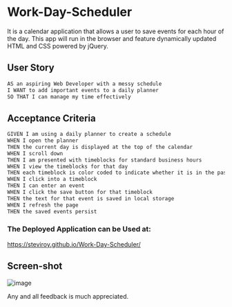 # Work-Day-Scheduler
It is a calendar application that allows a user to save events for each hour of the day. This app will run in the browser and feature dynamically updated HTML and CSS powered by jQuery.

## User Story

```md
AS an aspiring Web Developer with a messy schedule
I WANT to add important events to a daily planner
SO THAT I can manage my time effectively
```

## Acceptance Criteria

```md
GIVEN I am using a daily planner to create a schedule
WHEN I open the planner
THEN the current day is displayed at the top of the calendar
WHEN I scroll down
THEN I am presented with timeblocks for standard business hours
WHEN I view the timeblocks for that day
THEN each timeblock is color coded to indicate whether it is in the past, present, or future
WHEN I click into a timeblock
THEN I can enter an event
WHEN I click the save button for that timeblock
THEN the text for that event is saved in local storage
WHEN I refresh the page
THEN the saved events persist
```

### The Deployed Application can be Used at:
https://steviroy.github.io/Work-Day-Scheduler/

## Screen-shot

![image](https://user-images.githubusercontent.com/123859262/219516898-14ada0d5-d6da-4d11-acd8-51d89d556718.png)


Any and all feedback is much appreciated.

